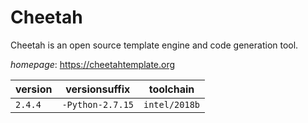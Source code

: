 # Cheetah

Cheetah is an open source template engine and code generation tool.

*homepage*: <https://cheetahtemplate.org>

version | versionsuffix | toolchain
--------|---------------|----------
``2.4.4`` | ``-Python-2.7.15`` | ``intel/2018b``
